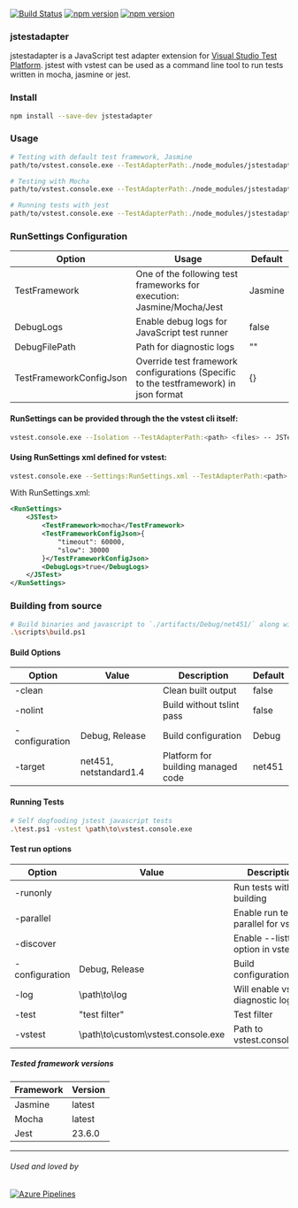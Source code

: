 [![Build Status](https://dev.azure.com/karanjitsingh/jstestadapter/_apis/build/status/JSTestAdapter%20Build?branchName=master)](https://dev.azure.com/karanjitsingh/jstestadapter/_build/latest?definitionId=4&branchName=master)
[![npm version](https://img.shields.io/npm/v/jstestadapter/latest.svg?label=npm&style=flat)](https://www.npmjs.com/package/jstestadapter)
[![npm version](https://img.shields.io/npm/v/jstestadapter/beta.svg?style=flat)](https://www.npmjs.com/package/jstestadapter)

### jstestadapter

jstestadapter is a JavaScript test adapter extension for [Visual Studio Test Platform](https://github.com/Microsoft/vstest). jstest with vstest can be used as a command line tool to run tests written in mocha, jasmine or jest.

### Install
```bash
npm install --save-dev jstestadapter
```

### Usage
```bash
# Testing with default test framework, Jasmine
path/to/vstest.console.exe --TestAdapterPath:./node_modules/jstestadapter/ path/to/test.1.js path/to/test.2.js

# Testing with Mocha
path/to/vstest.console.exe --TestAdapterPath:./node_modules/jstestadapter/ path/to/test.1.js path/to/test.2.js -- JSTest.TestFramework=Mocha

# Running tests with jest
path/to/vstest.console.exe --TestAdapterPath:./node_modules/jstestadapter/ path/to/package.json -- JSTest.TestFramework=Jest
```

### RunSettings Configuration

Option                  |  Usage                                                                                | Default
----------------------- | ------------------------------------------------------------------------------------- | --------
TestFramework           | One of the following test frameworks for execution: Jasmine/Mocha/Jest                | Jasmine
DebugLogs               | Enable debug logs for JavaScript test runner                                          | false
DebugFilePath           | Path for diagnostic logs                                                              | ""
TestFrameworkConfigJson | Override test framework configurations (Specific to the testframework) in json format | {} 

#### RunSettings can be provided through the the vstest cli itself:
```bash
vstest.console.exe --Isolation --TestAdapterPath:<path> <files> -- JSTest.DebugLogs=true JSTest.TestFramework=mocha
```

#### Using RunSettings xml defined for vstest:
```bash
vstest.console.exe --Settings:RunSettings.xml --TestAdapterPath:<path> <files>
```
With RunSettings.xml:
```xml
<RunSettings>
    <JSTest>
        <TestFramework>mocha</TestFramework>
        <TestFrameworkConfigJson>{
            "timeout": 60000,
            "slow": 30000
        }</TestFrameworkConfigJson>
        <DebugLogs>true</DebugLogs>
    </JSTest>
</RunSettings>
```

### Building from source
```bash
# Build binaries and javascript to `./artifacts/Debug/net451/` along with the package tarball in `./artifacts/Debug`
.\scripts\build.ps1
```

#### Build Options

| Option         | Value                  | Description                        | Default |
| -------------- | ---------------------- | ---------------------------------- | ------- |
| -clean         |                        | Clean built output                 | false   |
| -nolint        |                        | Build without tslint pass          | false   |
| -configuration | Debug, Release         | Build configuration                | Debug   |
| -target        | net451, netstandard1.4 | Platform for building managed code | net451  |

#### Running Tests

```bash
# Self dogfooding jstest javascript tests
.\test.ps1 -vstest \path\to\vstest.console.exe
```

#### Test run options

| Option         | Value                              | Description                             | Default |
| -------------- | ---------------------------------- | --------------------------------------- | ------- |
| -runonly       |                                    | Run tests without building              | false   |
| -parallel      |                                    | Enable run tests in parallel for vstest | false   |
| -discover      |                                    | Enable --listtests option in vstest     | false   |
| -configuration | Debug, Release                     | Build configuration                     | Debug   |
| -log           | \path\to\log                       | Will enable vstest diagnostic logs      | -       |
| -test          | "test filter"                      | Test filter                             | -       |
| -vstest        | \path\to\custom\vstest.console.exe | Path to vstest.console.exe              | D:\vstest\artifacts\Debug\net451\win7-x64\vstest.console.exe  |


##### Tested framework versions

Framework | Version
--------- | -------
Jasmine   | latest
Mocha     | latest
Jest      | 23.6.0

---

###### Used and loved by

[![Azure Pipelines](https://user-images.githubusercontent.com/4632805/51794131-3c5c6080-21f2-11e9-9173-0ccbb3418252.png)](https://dev.azure.com/)

